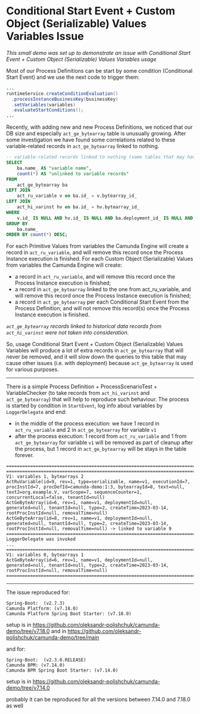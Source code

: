 # Conditional Start Event + Custom Object (Serializable) Values Variables Issue

_This small demo was set up to demonstrate an issue with Conditional Start Event + Custom Object (Serializable) Values Variables usage_

Most of our Process Definitions can be start by some condition (Conditional Start Event) and we use the next code to trigger them: 

```java
...
runtimeService.createConditionEvaluation()
  .processInstanceBusinessKey(businessKey)
  .setVariables(variables)
  .evaluateStartConditions();
...
```

Recently, with adding new and new Process Definitions, we noticed that our DB size and especially `act_ge_bytearray` table is unusually growing.
After some investigation we have found some correlations related to these variable-related records in `act_ge_bytearray` linked to nothing.

```sql
-- variable-related records linked to nothing (some tables that may have reference to act_ge_bytearray are omited because we don't use them)
SELECT
    ba.name_ AS "variable name",
    count(*) AS "unlinked to variable records"
FROM
    act_ge_bytearray ba
LEFT JOIN
    act_ru_variable v on ba.id_ = v.bytearray_id_
LEFT JOIN
    act_hi_varinst hv on ba.id_ = hv.bytearray_id_
WHERE
    v.id_ IS NULL AND hv.id_ IS NULL AND ba.deployment_id_ IS NULL AND ba.name_ != 'job.exceptionByteArray'
GROUP BY
    ba.name_
ORDER BY count(*) DESC;
```

For each Primitive Values from variables the Camunda Engine will create a record in `act_ru_variable`, and will remove this record once the Process Instance execution is finished.
For each Custom Object (Serializable) Values from variables the Camunda Engine will create:

- a record in `act_ru_variable`, and will remove this record once the Process Instance execution is finished;
- a record in `act_ge_bytearray` linked to the one from act_ru_variable, and will remove this record once the Process Instance execution is finished;
- a record in `act_ge_bytearray` per each Conditional Start Event from the Process Definition; and will not remove this record(s) once the Process Instance execution is finished.

_`act_ge_bytearray` records linked to historical data records from `act_hi_varinst` were not taken into consideration._

So, usage Conditional Start Event + Custom Object (Serializable) Values Variables will produce a lot of extra records in `act_ge_bytearray` that will never be removed, and it will slow down the queries to this table that may cause other issues (i.e. with deployment) because `act_ge_bytearray` is used for various purposes.

---

There is a simple Process Definition + ProcessScenarioTest + VariableChecker (to take records from `act_hi_varinst` and `act_ge_bytearray`) that will help to reproduce such behaviour. The process is started by condition in `StartEvent`, log info about variables by `LoggerDelegate` and end:
- in the middle of the process execution: we have 1 record in `act_ru_variable` and 2 in `act_ge_bytearray` for variable `v1`
- after the process execution: 1 record from `act_ru_variable` and 1 from `act_ge_bytearray` for variable `v1` will be removed as part of cleanup after the process, but 1 record in `act_ge_bytearray` will be stays in the table forever.

```
=========================================================================================
=========================================================================================
V1: variables 1, bytearrays 2
ActRuVariable(id=9, rev=1, type=serializable, name=v1, executionId=7, procInstId=7, procDefId=camunda-demo:1:3, bytearrayId=8, text=null, text2=org.example.V, varScope=7, sequenceCounter=1, concurrentLocal=false, tenantId=null)
ActGeByteArray(id=6, rev=1, name=v1, deploymentId=null, generated=null, tenantId=null, type=2, createTime=2023-03-14, rootProcInstId=null, removalTime=null)
ActGeByteArray(id=8, rev=1, name=v1, deploymentId=null, generated=null, tenantId=null, type=2, createTime=2023-03-14, rootProcInstId=null, removalTime=null) -> linked to variable 9
=========================================================================================
LoggerDelegate was invoked
...
=========================================================================================
V1: variables 0, bytearrays 1
ActGeByteArray(id=6, rev=1, name=v1, deploymentId=null, generated=null, tenantId=null, type=2, createTime=2023-03-14, rootProcInstId=null, removalTime=null)
=========================================================================================

```

---
The issue reproduced for:
```
Spring-Boot:  (v2.7.3)
Camunda Platform: (v7.18.0)
Camunda Platform Spring Boot Starter: (v7.18.0)
```
setup is in https://github.com/oleksandr-polishchuk/camunda-demo/tree/v7.18.0 and in https://github.com/oleksandr-polishchuk/camunda-demo/tree/main

and for:
```
Spring-Boot:  (v2.3.0.RELEASE)
Camunda BPM: (v7.14.0)
Camunda BPM Spring Boot Starter: (v7.14.0)
```
setup is in https://github.com/oleksandr-polishchuk/camunda-demo/tree/v7.14.0

probably it can be reproduced for all the versions between 7.14.0 and 7.18.0 as well
